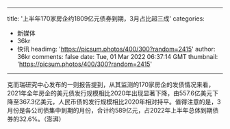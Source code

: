 
---
title: '上半年170家房企约1809亿元债券到期，3月占比超三成'
categories: 
 - 新媒体
 - 36kr
 - 快讯
headimg: 'https://picsum.photos/400/300?random=2415'
author: 36kr
comments: false
date: Tue, 01 Mar 2022 06:37:14 GMT
thumbnail: 'https://picsum.photos/400/300?random=2415'
---

<div>   
克而瑞研究中心发布的一则报告提到，从其监测的170家房企的发债情况来看，2021年全年房企的美元债发行规模相比2020年出现显著下降，由557.6亿美元下降至367.3亿美元，人民币债的发行规模相比2020年相对持平。值得注意的是，3月份是各公司债集中到期的月份，合计约589亿元，占2022年上半年总体到期债券的32.6%。（澎湃）  
</div>
            